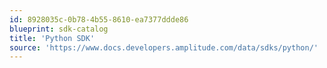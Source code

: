 ```yaml
---
id: 8928035c-0b78-4b55-8610-ea7377ddde86
blueprint: sdk-catalog
title: 'Python SDK'
source: 'https://www.docs.developers.amplitude.com/data/sdks/python/'
---
```

